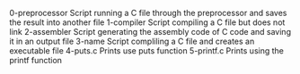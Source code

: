 0-preprocessor Script running a C file through the preprocessor and saves the result into another file
1-compiler Script compiling a C file but does not link
2-assembler Script generating the assembly code of C code and saving it in an output file 
3-name Script compliling a C file and creates an executable file
4-puts.c Prints use puts function 
5-printf.c Prints using the printf function
